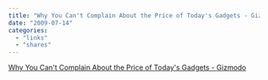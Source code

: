 ```yaml
---
title: "Why You Can't Complain About the Price of Today's Gadgets - Gizmodo"
date: "2009-07-14"
categories: 
  - "links"
  - "shares"
---
```


[Why You Can't Complain About the Price of Today's Gadgets - Gizmodo](http://gizmodo.com/5313690/why-you-cant-complain-about-the-price-of-todays-gadgets)
